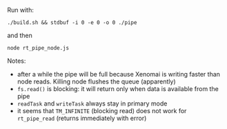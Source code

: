 Run with:
```
./build.sh && stdbuf -i 0 -e 0 -o 0 ./pipe
```

and then
```
node rt_pipe_node.js
```

Notes:
* after a while the pipe will be full because Xenomai is writing faster than node reads. Killing node flushes the queue (apparently)
* `fs.read()` is blocking: it will return only when data is available from the pipe
* `readTask` and `writeTask` always stay in primary mode
* it seems that `TM_INFINITE` (blocking read) does not work for `rt_pipe_read` (returns immediately with error)
